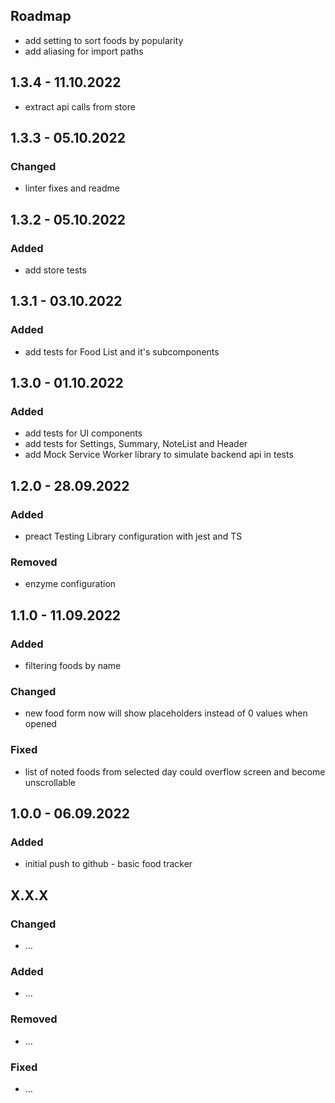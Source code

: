 ## Roadmap

* add setting to sort foods by popularity
* add aliasing for import paths

## 1.3.4 - 11.10.2022

* extract api calls from store

## 1.3.3 - 05.10.2022

### Changed

* linter fixes and readme

## 1.3.2 - 05.10.2022

### Added

* add store tests

## 1.3.1 - 03.10.2022

### Added

* add tests for Food List and it's subcomponents

## 1.3.0 - 01.10.2022

### Added

* add tests for UI components
* add tests for Settings, Summary, NoteList and Header
* add Mock Service Worker library to simulate backend api in tests

## 1.2.0 - 28.09.2022

### Added

* preact Testing Library configuration with jest and TS

### Removed

* enzyme configuration

## 1.1.0 - 11.09.2022

### Added

* filtering foods by name

### Changed

* new food form now will show placeholders instead of 0 values when opened

### Fixed

* list of noted foods from selected day could overflow screen and become unscrollable

## 1.0.0 - 06.09.2022

### Added

* initial push to github - basic food tracker

## X.X.X

### Changed

* ...

### Added

* ...

### Removed

* ...

### Fixed

* ...
